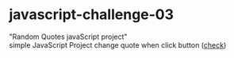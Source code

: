 # javascript-challenge-03
"Random Quotes javaScript project" <br>
simple JavaScript Project change quote when click button (<a href="https://muhammed-safwat.github.io/javascript-challenge-03/">check</a>)
